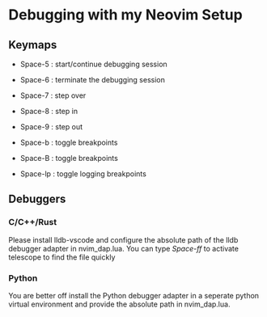 # Debugging with my Neovim Setup

## Keymaps
- Space-5 : start/continue debugging session
- Space-6 : terminate the debugging session
- Space-7 : step over
- Space-8 : step in
- Space-9 : step out



- Space-b : toggle breakpoints
- Space-B : toggle breakpoints

- Space-lp : toggle logging breakpoints


## Debuggers

### C/C++/Rust

Please install lldb-vscode and configure the absolute path of the lldb debugger adapter in nvim_dap.lua. You can type *Space-ff* to activate telescope to find the file quickly

### Python

You are better off install the Python debugger adapter in a seperate python virtual environment and provide the absolute path in nvim_dap.lua. 

